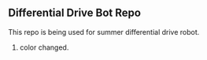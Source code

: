 ## Differential Drive Bot Repo

This repo is being used for summer differential drive robot.

1. color changed.
